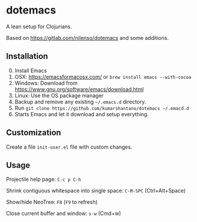 # dotemacs

A lean setup for Clojurians.

Based on https://gitlab.com/nilenso/dotemacs and some additions.


## Installation

0. Install Emacs
  1. OSX: https://emacsformacosx.com/ or `brew install emacs --with-cocoa`
  2. Windows: Download from https://www.gnu.org/software/emacs/download.html
  3. Linux: Use the OS package manager
1. Backup and remove any existing `~/.emacs.d` directory.
2. Run `git clone https://github.com/kumarshantanu/dotemacs ~/.emacd.d`
3. Starts Emacs and let it download and setup everything.


## Customization

Create a file `init-user.el` file with custom changes.


## Usage

Projectile help page: `C-c p C-h`

Shrink contiguous whitespace into single space: `C-M-SPC` (Ctrl+Alt+Space)

Show/hide NeoTree: `F8` (`F9` to refresh)

Close current buffer and window: `s-w` (Cmd+w)
